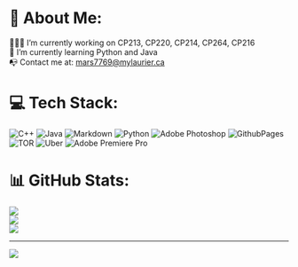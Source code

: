 # 💫 About Me:
👨🏼‍🏭 I’m currently working on CP213, CP220, CP214, CP264, CP216<br>📖 I’m currently learning Python and Java<br>📭 Contact me at: mars7769@mylaurier.ca


# 💻 Tech Stack:
![C++](https://img.shields.io/badge/c++-%2300599C.svg?style=for-the-badge&logo=c%2B%2B&logoColor=white) ![Java](https://img.shields.io/badge/java-%23ED8B00.svg?style=for-the-badge&logo=openjdk&logoColor=white) ![Markdown](https://img.shields.io/badge/markdown-%23000000.svg?style=for-the-badge&logo=markdown&logoColor=white) ![Python](https://img.shields.io/badge/python-3670A0?style=for-the-badge&logo=python&logoColor=ffdd54) ![Adobe Photoshop](https://img.shields.io/badge/adobe%20photoshop-%2331A8FF.svg?style=for-the-badge&logo=adobe%20photoshop&logoColor=white) ![GithubPages](https://img.shields.io/badge/github%20pages-121013?style=for-the-badge&logo=github&logoColor=white) ![TOR](https://img.shields.io/badge/tor-%237E4798.svg?style=for-the-badge&logo=tor-project&logoColor=white) ![Uber](https://img.shields.io/badge/Uber-%23000000.svg?style=for-the-badge&logo=Uber&logoColor=white) ![Adobe Premiere Pro](https://img.shields.io/badge/Adobe%20Premiere%20Pro-9999FF.svg?style=for-the-badge&logo=Adobe%20Premiere%20Pro&logoColor=white)
# 📊 GitHub Stats:
![](https://github-readme-stats.vercel.app/api?username=michaelmarsillo&theme=dark&hide_border=false&include_all_commits=false&count_private=false)<br/>
![](https://github-readme-streak-stats.herokuapp.com/?user=michaelmarsillo&theme=dark&hide_border=false)<br/>
![](https://github-readme-stats.vercel.app/api/top-langs/?username=michaelmarsillo&theme=dark&hide_border=false&include_all_commits=false&count_private=false&layout=compact)

---
[![](https://visitcount.itsvg.in/api?id=michaelmarsillo&icon=7&color=1)](https://visitcount.itsvg.in)

<!-- Proudly created with GPRM ( https://gprm.itsvg.in ) -->
